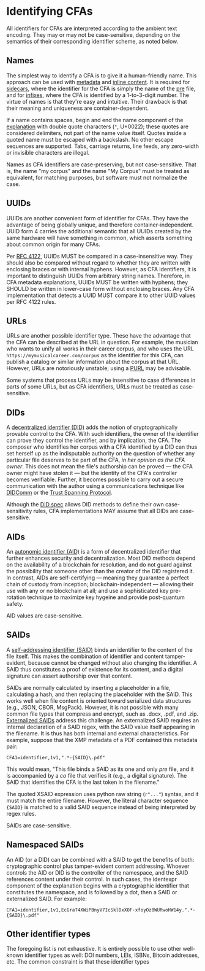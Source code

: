 # Identifying CFAs

All identifiers for CFAs are interpreted according to the ambient text encoding. They may or may not be case-sensitive, depending on the semantics of their corresponding identifier scheme, as noted below. 

## Names
The simplest way to identify a CFA is to give it a human-friendly name. This approach can be used with [metadata](strategies.md#metadata) and [inline content](strategies.md#inline-content). It is required for [sidecars](strategies.md#sidecar), where the identifier for the CFA is simply the name of the [pre](concepts.md#pre-and-co) file, and for [infixes](strategies.md#infix), where the CFA is identified by a 1-to-3-digit number. The virtue of names is that they're easy and intuitive. Their drawback is that their meaning and uniqueness are container-dependent.

If a name contains spaces, begin and end the name component of the [explanation](explaining.md) with double quote characters (`"`, U+0022); these quotes are considered delimiters, not part of the name value itself. Quotes inside a quoted name must be escaped with a backslash. No other escape sequences are supported. Tabs, carriage returns, line feeds, any zero-width or invisible characters are illegal.

Names as CFA identifiers are case-preserving, but not case-sensitive. That is, the name "my corpus" and the name "My Corpus" must be treated as equivalent, for matching purposes, but software must not normalize the case.

## UUIDs
UUIDs are another convenient form of identifier for CFAs. They have the advantage of being globally unique, and therefore container-independent. UUID form 4 carries the additional semantic that all UUIDs created by the same hardware will have something in common, which asserts something about common origin for many CFAs.

Per [RFC 4122](https://www.rfc-editor.org/rfc/rfc4122), UUIDs MUST be compared in a case-insensitive way. They should also be compared without regard to whether they are written with enclosing braces or with internal hyphens. However, as CFA identifiers, it is important to distinguish UUIDs from arbitrary string names. Therefore, in CFA metadata explanations, UUIDs MUST be written with hyphens; they SHOULD be written in lower-case form without enclosing braces. Any CFA implementation that detects a UUID MUST compare it to other UUID values per RFC 4122 rules.

## URLs
URLs are another possible identifier type. These have the advantage that the CFA can be described at the URL in question. For example, the musician who wants to unify all works in their career corpus, and who uses the URL `https://mymusicalcareer.com/corpus` as the identifier for this CFA, can publish a catalog or similar information about the corpus at that URL. However, URLs are notoriously unstable; using a [PURL](https://purl.archive.org/) may be advisable.

Some systems that process URLs may be insensitive to case differences in parts of some URLs, but as CFA identifiers, URLs must be treated as case-sensitive.

## DIDs
A [decentralized identifier (DID)](https://www.w3.org/TR/did-core/) adds the notion of cryptographically provable control to the CFA. With such identifiers, the owner of the identifier can prove they control the identifier, and by implication, the CFA. The composer who identifies her corpus with a CFA identified by a DID can thus set herself up as the indisputable authority on the question of whether any particular file deserves to be part of the CFA, *in her opinion as the CFA owner*. This does not mean the file's authorship can be proved &mdash; the CFA owner might have stolen it &mdash; but the identity of the CFA's controller becomes verifiable. Further, it becomes possible to carry out a secure communication with the author using a communications technique like [DIDComm](https://identity.foundation/didcomm-messaging/spec/) or the [Trust Spanning Protocol](https://trustoverip.github.io/tswg-tsp-specification/).

Although the [DID spec](https://www.w3.org/TR/did-core/#method-syntax) allows DID methods to define their own case-sensitivity rules, CFA implementations MAY assume that all DIDs are case-sensitive.

## AIDs
An [autonomic identifier (AID)](https://trustoverip.github.io/tswg-keri-specification/#autonomic-identifier-aid) is a form of decentralized identifier that further enhances security and decentralization. Most DID methods depend on the availability of a blockchain for resolution, and do not guard against the possibility that someone other than the creator of the DID registered it. In contrast, AIDs are self-certifying &mdash; meaning they guarantee a perfect chain of custody from inception; blockchain-independent &mdash; allowing their use with any or no blockchain at all; and use a sophisticated key pre-rotation technique to maximize key hygeine and provide post-quantum safety.

AID values are case-sensitive.

## SAIDs
A [self-addressing identifier (SAID)](https://www.youtube.com/watch?v=n7tBOPHdtdw) binds an identifier to the content of the file itself. This makes the combination of identifier and content tamper-evident, because cannot be changed without also changing the identifier. A SAID thus constitutes a proof of existence for its content, and a digital signature can assert authorship over that content.

SAIDs are normally calculated by inserting a placeholder in a file, calculating a hash, and then replacing the placeholder with the SAID. This works well when file content is oriented toward serialized data structures (e.g., JSON, CBOR, MsgPack). However, it is not possible with many common file types that compress and encrypt, such as .docx, .pdf, and .zip. [Externalized SAIDs](https://dhh1128.github.io/papers/bes.pdf) address this challenge. An externalized SAID requires an internal declaration of a SAID regex, with the SAID value itself appearing in the filename. It is thus has both internal and external characteristics. For example, suppose that the XMP metadata of a PDF contained this metadata pair:

    CFA1=identifier,1v1,".*-{SAID}\.pdf"

This would mean, "This file binds a SAID as its one and only *pre* file, and it is accompanied by a *co* file that verifies it (e.g., a digital signature). The SAID that identifies the CFA is the last token in the filename."

The quoted XSAID expression uses python raw string (`r"..."`) syntax, and it must match the entire filename. However, the literal character sequence `{SAID}` is matched to a valid SAID sequence instead of being interpreted by regex rules.

SAIDs are case-sensitive.

## Namespaced SAIDs
An AID (or a DID) can be combined with a SAID to get the benefits of both: cryptographic control plus tamper-evident content addressing. Whoever controls the AID or DID is the controller of the namespace, and the SAID references content under their control. In such cases, the identexpr component of the explanation begins with a cryptographic identifier that constitutes the namespace, and is followed by a dot, then a SAID or externalized SAID. For example:

    CFA1=identifier,1v1,EcGraT4XWiPBnyV7IcSklDxXOF-xfoyOz0WURwoHW14y.".*-{SAID}\.pdf"

## Other identifier types
The foregoing list is not exhaustive. It is entirely possible to use other well-known identifier types as well: DOI numbers, LEIs, ISBNs, Bitcoin addresses, etc. The common constraint is that these identifier types 